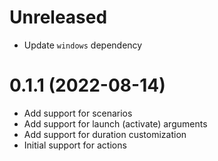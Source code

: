 # Unreleased
* Update `windows` dependency

# 0.1.1 (2022-08-14)
* Add support for scenarios
* Add support for launch (activate) arguments
* Add support for duration customization
* Initial support for actions
